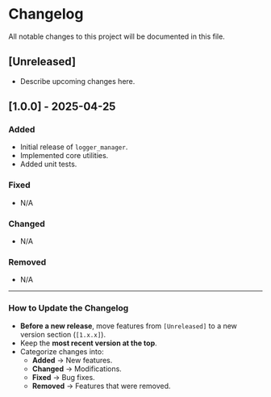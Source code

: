 # **Changelog**

All notable changes to this project will be documented in this file.

## **[Unreleased]**
- Describe upcoming changes here.

## **[1.0.0]** - 2025-04-25
### **Added**
- Initial release of ` logger_manager `.
- Implemented core utilities.
- Added unit tests.

### **Fixed**
- N/A

### **Changed**
- N/A

### **Removed**
- N/A

---

### **How to Update the Changelog**
- **Before a new release**, move features from `[Unreleased]` to a new version section (`[1.x.x]`).
- Keep the **most recent version at the top**.
- Categorize changes into:
  - **Added** → New features.
  - **Changed** → Modifications.
  - **Fixed** → Bug fixes.
  - **Removed** → Features that were removed.